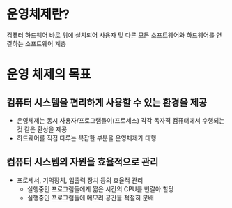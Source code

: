 # 운영체제란?    
컴퓨터 하드웨어 바로 위에 설치되어 사용자 및 다른 모든 소프트웨어와 하드웨어를 연결하는 소프트웨어 계층 

# 운영 체제의 목표   
  
## 컴퓨터 시스템을 편리하게 사용할 수 있는 환경을 제공      
* 운영체제는 동시 사용자/프로그램들이(프로세스) 각각 독자적 컴퓨터에서 수행되는 것 같은 환상을 제공     
* 하드웨어를 직접 다루는 복잡한 부분을 운영체제가 대행      
   
## 컴퓨터 시스템의 자원을 효율적으로 관리     
* 프로세서, 기억장치, 입출력 장치 등의 효율적 관리     
    * 실행중인 프로그램들에게 짧은 시간의 CPU를 번갈아 할당    
    * 실행중인 프로그램들에 메모리 공간을 적절히 분배     
    



